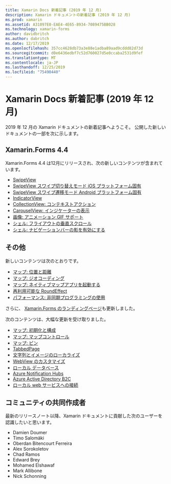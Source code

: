 ```yaml
---
title: Xamarin Docs 新着記事 (2019 年 12 月)
description: Xamarin ドキュメントの新着記事 (2019 年 12 月)
ms.prod: xamarin
ms.assetid: A31097E0-EAE4-4E65-8934-7089475BB028
ms.technology: xamarin-forms
author: davidbritch
ms.author: dabritch
ms.date: 12/17/2019
ms.openlocfilehash: 357cc4628db73a3e88e1adba89aad9cddd82d73d
ms.sourcegitcommit: d0e6436edbf7c52d760027d5e0ccaba2531d9fef
ms.translationtype: MT
ms.contentlocale: ja-JP
ms.lasthandoff: 12/25/2019
ms.locfileid: "75490440"
---
```

# <a name="xamarin-docs-whats-new-december-2019"></a>Xamarin Docs 新着記事 (2019 年 12 月)

2019 年 12 月の Xamarin ドキュメントの新着記事へようこそ。 公開した新しいドキュメントの一部を次に示します。

## <a name="xamarinforms-44"></a>Xamarin.Forms 4.4

Xamarin.Forms 4.4 は12月にリリースされ、次の新しいコンテンツが含まれています。

- [SwipeView](~/xamarin-forms/user-interface/swipeview.md)
- [SwipeView スワイプ切り替えモード iOS プラットフォーム固有](~/xamarin-forms/platform/ios/swipeview-swipetransitionmode.md)
- [SwipeView スワイプ遷移モード Android プラットフォーム固有](~/xamarin-forms/platform/android/swipeview-swipetransitionmode.md)
- [IndicatorView](~/xamarin-forms/user-interface/indicatorview.md)
- [CollectionView: コンテキストアクション](~/xamarin-forms/user-interface/collectionview/populate-data.md#context-menus)
- [CarouselView: インジケーターの表示](~/xamarin-forms/user-interface/carouselview/populate-data.md#display-indicators)
- [画像: アニメーション GIF サポート](~/xamarin-forms/user-interface/images.md#animated-gifs)
- [シェル: フライアウトの垂直スクロール](~/xamarin-forms/app-fundamentals/shell/flyout.md#flyout-vertical-scroll)
- [シェル: ナビゲーションバーの影を有効にする](~/xamarin-forms/app-fundamentals/shell/configuration.md#enable-navigation-bar-shadow)

## <a name="other"></a>その他

新しいコンテンツは次のとおりです。

- [マップ: 位置と距離](~/xamarin-forms/user-interface/map/position-distance.md)
- [マップ: ジオコーディング](~/xamarin-forms/user-interface/map/geocoder.md)
- [マップ: ネイティブマップアプリを起動する](~/xamarin-forms/user-interface/map/native-map-app.md)
- [再利用可能な RoundEffect](~/xamarin-forms/app-fundamentals/effects/reusable-roundeffect.md)
- [パフォーマンス: 非同期プログラミングの使用](~/xamarin-forms/deploy-test/performance.md#use-asynchronous-programming)

さらに、 [Xamarin.Forms のランディングページ](~/xamarin-forms/index.yml)も更新しました。

次のコンテンツは、大幅な更新を受け取りました。

- [マップ: 初期化と構成](~/xamarin-forms/user-interface/map/setup.md)
- [マップ: マップコントロール](~/xamarin-forms/user-interface/map/map.md)
- [マップ: ピン](~/xamarin-forms/user-interface/map/pins.md)
- [TabbedPage](~/xamarin-forms/app-fundamentals/navigation/tabbed-page.md)
- [文字列とイメージのローカライズ](~/xamarin-forms/app-fundamentals/localization/text.md)
- [WebView のカスタマイズ](~/xamarin-forms/app-fundamentals/custom-renderer/hybridwebview.md)
- [ローカル データベース](~/xamarin-forms/data-cloud/data/databases.md)
- [Azure Notification Hubs](~/xamarin-forms/data-cloud/azure-services/azure-notification-hub.md)
- [Azure Active Directory B2C](~/xamarin-forms/data-cloud/authentication/azure-ad-b2c.md)
- [ローカル web サービスへの接続](~/cross-platform/deploy-test/connect-to-local-web-services.md)

## <a name="community-contributors"></a>コミュニティの共同作成者

最新のリリースノート以降、Xamarin ドキュメントに貢献した次のユーザーを認識したいと思います。

- Damien Doumer
- Timo Salomäki
- Oberdan Bitencourt Ferreira
- Alex Sorokoletov
- Chad Ramos
- Edward Brey
- Mohamed Elshawaf
- Mark Allibone
- Nick Schonning
